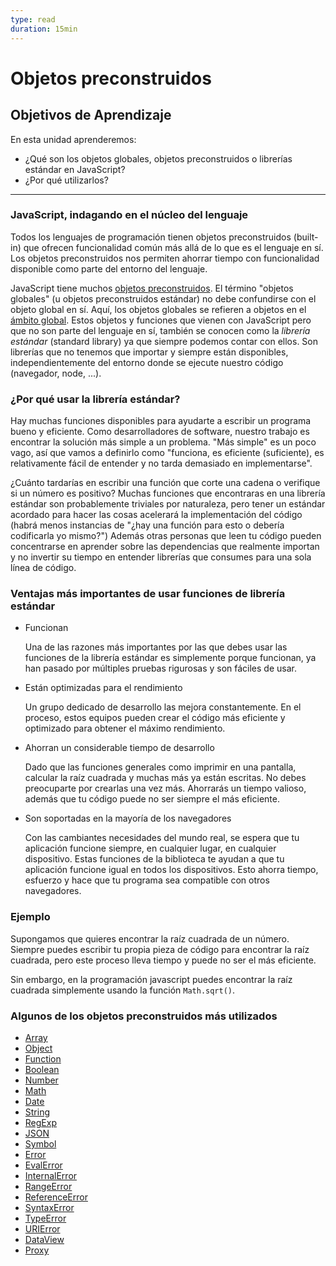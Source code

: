 ```yaml
---
type: read
duration: 15min
---
```


# Objetos preconstruidos

## Objetivos de Aprendizaje

En esta unidad aprenderemos:

* ¿Qué son los objetos globales, objetos preconstruidos o librerías estándar en
  JavaScript?
* ¿Por qué utilizarlos?

***

### JavaScript, indagando en el núcleo del lenguaje

Todos los lenguajes de programación tienen objetos preconstruidos (built-in)
que ofrecen funcionalidad común más allá de lo que es el lenguaje en sí. Los
objetos preconstruidos nos permiten ahorrar tiempo con funcionalidad disponible
como parte del entorno del lenguaje.

JavaScript tiene muchos [objetos preconstruidos](https://developer.mozilla.org/es/docs/Web/JavaScript/Referencia/Objetos_globales).
El término "objetos globales" (u objetos preconstruidos estándar) no debe
confundirse con el objeto global en sí. Aquí, los objetos globales se refieren a
objetos en el [ámbito global](https://developer.mozilla.org/en-US/docs/Glossary/global_scope).
Estos objetos y funciones que vienen con JavaScript pero que no son parte del
lenguaje en sí, también se conocen como la _librería estándar_ (standard
library) ya que siempre podemos contar con ellos. Son librerías que no tenemos
que importar y siempre están disponibles, independientemente del entorno donde
se ejecute nuestro código (navegador, node, ...).

### ¿Por qué usar la librería estándar?

Hay muchas funciones disponibles para ayudarte a escribir un programa bueno
y eficiente. Como desarrolladores de software, nuestro trabajo es encontrar
la solución más simple a un problema. "Más simple" es un poco vago, así que
vamos a definirlo como "funciona, es eficiente (suficiente), es relativamente
fácil de entender y no tarda demasiado en implementarse".

¿Cuánto tardarías en escribir una función que corte una cadena o verifique si
un número es positivo? Muchas funciones que encontraras en una librería
estándar son probablemente triviales por naturaleza, pero tener un estándar
acordado para hacer las cosas acelerará la implementación del código (habrá
menos instancias de "¿hay una función para esto o debería codificarla yo
mismo?") Además otras personas que leen tu código pueden concentrarse en
aprender sobre las dependencias que realmente importan y no invertir su tiempo
en entender librerías que consumes para una sola línea de código.

### Ventajas más importantes de usar funciones de librería estándar

* Funcionan

    Una de las razones más importantes por las que debes usar las funciones de
    la librería estándar es simplemente porque funcionan, ya han pasado por
    múltiples pruebas rigurosas y son fáciles de usar.

* Están optimizadas para el rendimiento

    Un grupo dedicado de desarrollo las mejora constantemente. En el proceso,
    estos equipos pueden crear el código más eficiente y optimizado para
    obtener el máximo rendimiento.

* Ahorran un considerable tiempo de desarrollo

    Dado que las funciones generales como imprimir en una pantalla, calcular la
    raíz cuadrada y muchas más ya están escritas. No debes preocuparte por
    crearlas una vez más. Ahorrarás un tiempo valioso, además que tu código
    puede no ser siempre el más eficiente.

* Son soportadas en la mayoría de los navegadores

    Con las cambiantes necesidades del mundo real, se espera que tu aplicación
    funcione siempre, en cualquier lugar, en cualquier dispositivo.
    Estas funciones de la biblioteca te ayudan a que tu aplicación funcione
    igual en todos los dispositivos. Esto ahorra tiempo, esfuerzo y hace que tu
    programa sea compatible con otros navegadores.

### Ejemplo

Supongamos que quieres encontrar la raíz cuadrada de un número. Siempre puedes
escribir tu propia pieza de código para encontrar la raíz cuadrada, pero este
proceso lleva tiempo y puede no ser el más eficiente.

Sin embargo, en la programación javascript puedes encontrar la raíz cuadrada
simplemente usando la función `Math.sqrt()`.

### Algunos de los objetos preconstruidos más utilizados

* [Array](https://developer.mozilla.org/es/docs/Web/JavaScript/Referencia/Objetos_globales/Array)
* [Object](https://developer.mozilla.org/es/docs/Web/JavaScript/Referencia/Objetos_globales/Object)
* [Function](https://developer.mozilla.org/es/docs/Web/JavaScript/Referencia/Objetos_globales/Function)
* [Boolean](https://developer.mozilla.org/es/docs/Web/JavaScript/Referencia/Objetos_globales/Boolean)
* [Number](https://developer.mozilla.org/es/docs/Web/JavaScript/Referencia/Objetos_globales/Number)
* [Math](https://developer.mozilla.org/es/docs/Web/JavaScript/Referencia/Objetos_globales/Math)
* [Date](https://developer.mozilla.org/es/docs/Web/JavaScript/Referencia/Objetos_globales/Date)
* [String](https://developer.mozilla.org/es/docs/Web/JavaScript/Referencia/Objetos_globales/String)
* [RegExp](https://developer.mozilla.org/es/docs/Web/JavaScript/Referencia/Objetos_globales/RegExp)
* [JSON](https://developer.mozilla.org/es/docs/Web/JavaScript/Referencia/Objetos_globales/JSON)
* [Symbol](https://developer.mozilla.org/es/docs/Web/JavaScript/Referencia/Objetos_globales/Symbol)
* [Error](https://developer.mozilla.org/es/docs/Web/JavaScript/Referencia/Objetos_globales/Error)
* [EvalError](https://developer.mozilla.org/es/docs/Web/JavaScript/Referencia/Objetos_globales/EvalError)
* [InternalError](https://developer.mozilla.org/es/docs/Web/JavaScript/Referencia/Objetos_globales/InternalError)
* [RangeError](https://developer.mozilla.org/es/docs/Web/JavaScript/Reference/Global_Objects/RangeError)
* [ReferenceError](https://developer.mozilla.org/es/docs/Web/JavaScript/Referencia/Objetos_globales/ReferenceError)
* [SyntaxError](https://developer.mozilla.org/es/docs/Web/JavaScript/Referencia/Objetos_globales/SyntaxError)
* [TypeError](https://developer.mozilla.org/es/docs/Web/JavaScript/Reference/Global_Objects/TypeError)
* [URIError](https://developer.mozilla.org/es/docs/Web/JavaScript/Referencia/Objetos_globales/URIError)
* [DataView](https://developer.mozilla.org/en-US/docs/Web/JavaScript/Reference/Global_Objects/DataView)
* [Proxy](https://developer.mozilla.org/es/docs/Web/JavaScript/Referencia/Objetos_globales/Proxy)
